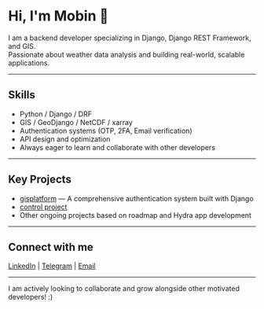 # Hi, I'm Mobin 👋

I am a backend developer specializing in Django, Django REST Framework, and GIS.  
Passionate about weather data analysis and building real-world, scalable applications.

---

## Skills  
- Python / Django / DRF  
- GIS / GeoDjango / NetCDF / xarray  
- Authentication systems (OTP, 2FA, Email verification)  
- API design and optimization  
- Always eager to learn and collaborate with other developers

---

## Key Projects  
- [gisplatform](https://github.com/mbnahmadi/gisplatform) — A comprehensive authentication system built with Django
- [control project](https://github.com/mbnahmadi/project-control)
- Other ongoing projects based on roadmap and Hydra app development

---

## Connect with me  
[LinkedIn](https://www.linkedin.com/in/mobinahmadi78) | [Telegram](https://t.me/borntobeshark) | [Email](mailto:mbn.ahmadi78@gmail.com)

---

I am actively looking to collaborate and grow alongside other motivated developers! :)
